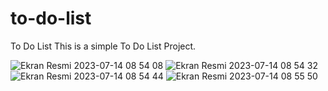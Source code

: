 
# to-do-list
To Do List
This is a simple To Do List Project.


![Ekran Resmi 2023-07-14 08 54 08](https://github.com/tarantuna/to-do-list/assets/118597175/bd855a4e-83ae-41a2-a391-bca8197e523d)
![Ekran Resmi 2023-07-14 08 54 32](https://github.com/tarantuna/to-do-list/assets/118597175/6038ba18-3ea5-4274-829b-be42e4dc6dab)
![Ekran Resmi 2023-07-14 08 54 44](https://github.com/tarantuna/to-do-list/assets/118597175/7f9e86a2-33d4-45e5-8720-2fd53cf9609e)
![Ekran Resmi 2023-07-14 08 55 50](https://github.com/tarantuna/to-do-list/assets/118597175/fab1029a-356b-437e-bb54-01084cef4447)
